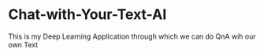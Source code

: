 # Chat-with-Your-Text-AI
This is my Deep Learning Application through which we can do QnA wih our own Text
